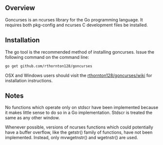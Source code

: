 Overview
--------
Goncurses is an ncurses library for the Go programming language. It
requires both pkg-config and ncurses C development files be installed.

Installation
------------
The go tool is the recommended method of installing goncurses. Issue the
following command on the command line:

```sh
go get github.com/rthornton128/goncurses
```

OSX and Windows users should visit the 
[rthornton128/goncurses/wiki](https://github.com/rthornton128/goncurses/wiki) for installation
instructions.

Notes
-----

No functions which operate only on stdscr have been implemented because 
it makes little sense to do so in a Go implementation. Stdscr is treated the
same as any other window.

Whenever possible, versions of ncurses functions which could potentially
have a buffer overflow, like the getstr() family of functions, have not been
implemented. Instead, only mvwgetnstr() and wgetnstr() are used.
